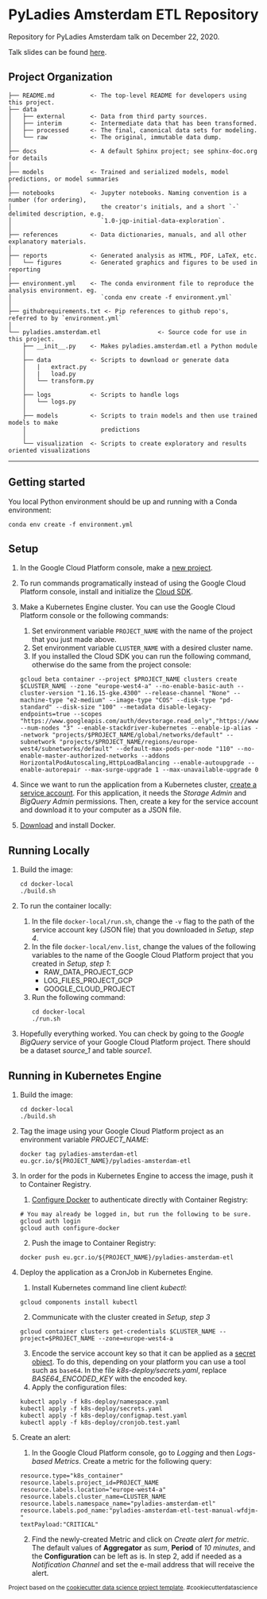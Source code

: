 PyLadies Amsterdam ETL Repository
==============================

Repository for PyLadies Amsterdam talk on December 22, 2020.

Talk slides can be found [here](https://drive.google.com/file/d/1t9qEUbi1l8jOwsToAh61SvKIhIkawA5w/view?usp=sharing).

Project Organization
------------

    ├── README.md          <- The top-level README for developers using this project.
    ├── data
    │   ├── external       <- Data from third party sources.
    │   ├── interim        <- Intermediate data that has been transformed.
    │   ├── processed      <- The final, canonical data sets for modeling.
    │   └── raw            <- The original, immutable data dump.
    │
    ├── docs               <- A default Sphinx project; see sphinx-doc.org for details
    │
    ├── models             <- Trained and serialized models, model predictions, or model summaries
    │
    ├── notebooks          <- Jupyter notebooks. Naming convention is a number (for ordering),
    │                         the creator's initials, and a short `-` delimited description, e.g.
    │                         `1.0-jqp-initial-data-exploration`.
    │
    ├── references         <- Data dictionaries, manuals, and all other explanatory materials.
    │
    ├── reports            <- Generated analysis as HTML, PDF, LaTeX, etc.
    │   └── figures        <- Generated graphics and figures to be used in reporting
    │
    ├── environment.yml    <- The conda environment file to reproduce the analysis environment. eg.
    │                         `conda env create -f environment.yml`
    │
    ├── githubrequirements.txt <- Pip references to github repo's, referred to by `environment.yml`
    │
    └── pyladies.amsterdam.etl                <- Source code for use in this project.
        ├── __init__.py    <- Makes pyladies.amsterdam.etl a Python module
        │
        ├── data           <- Scripts to download or generate data
        │   |   extract.py
        │   |   load.py
        │   └── transform.py
        │
        ├── logs           <- Scripts to handle logs
        │   └── logs.py
        │
        ├── models         <- Scripts to train models and then use trained models to make
        │                     predictions
        │
        └── visualization  <- Scripts to create exploratory and results oriented visualizations


--------

## Getting started

You local Python environment should be up and running with a Conda environment:
```shell script
conda env create -f environment.yml
```

## Setup

1. In the Google Cloud Platform console, make a [new project](https://console.cloud.google.com/projectcreate).

2. To run commands programatically instead of using the Google Cloud Platform console,
install and initialize the [Cloud SDK](https://cloud.google.com/sdk/docs/quickstart). 

3. Make a Kubernetes Engine cluster. You can use the Google Cloud Platform console or the following commands:
    1. Set environment variable `PROJECT_NAME` with the name of the project that you just made above. 
    2. Set environment variable `CLUSTER_NAME` with a desired cluster name.
    3. If you installed the Cloud SDK you can run the following command, otherwise do the same from the 
    project console:
    ```
    gcloud beta container --project $PROJECT_NAME clusters create $CLUSTER_NAME --zone "europe-west4-a" --no-enable-basic-auth --cluster-version "1.16.15-gke.4300" --release-channel "None" --machine-type "e2-medium" --image-type "COS" --disk-type "pd-standard" --disk-size "100" --metadata disable-legacy-endpoints=true --scopes "https://www.googleapis.com/auth/devstorage.read_only","https://www.googleapis.com/auth/logging.write","https://www.googleapis.com/auth/monitoring","https://www.googleapis.com/auth/servicecontrol","https://www.googleapis.com/auth/service.management.readonly","https://www.googleapis.com/auth/trace.append" --num-nodes "3" --enable-stackdriver-kubernetes --enable-ip-alias --network "projects/$PROJECT_NAME/global/networks/default" --subnetwork "projects/$PROJECT_NAME/regions/europe-west4/subnetworks/default" --default-max-pods-per-node "110" --no-enable-master-authorized-networks --addons HorizontalPodAutoscaling,HttpLoadBalancing --enable-autoupgrade --enable-autorepair --max-surge-upgrade 1 --max-unavailable-upgrade 0    
    ```

4. Since we want to run the application from a Kubernetes cluster, [create a service account](https://cloud.google.com/iam/docs/creating-managing-service-accounts). 
For this application, it needs the _Storage Admin_ and _BigQuery Admin_ permissions. Then, create a key
for the service account and download it to your computer as a JSON file. 

5. [Download](https://www.docker.com/products/docker-desktop) and install Docker.

## Running Locally
1. Build the image:
    ```shell script
    cd docker-local
    ./build.sh
    ```

2. To run the container locally:
    1. In the file `docker-local/run.sh`, change the `-v` flag to the path of the service account key 
    (JSON file) that you downloaded in _Setup, step 4_. 
    2. In the file `docker-local/env.list`, change the values of the following variables to the name 
    of the Google Cloud Platform project that you created in _Setup, step 1_:
        * RAW_DATA_PROJECT_GCP
        * LOG_FILES_PROJECT_GCP
        * GOOGLE_CLOUD_PROJECT
    3. Run the following command: 
        ```shell script
        cd docker-local
        ./run.sh
        ```

3. Hopefully everything worked. You can check by going to the _Google BigQuery_ service of your 
Google Cloud Platform project. There should be a dataset _source_1_ and table _source1_. 

## Running in Kubernetes Engine
1. Build the image:
    ```shell script
    cd docker-local
    ./build.sh
    ```

2. Tag the image using your Google Cloud Platform project as an environment variable _PROJECT_NAME_:
    ```shell script
    docker tag pyladies-amsterdam-etl eu.gcr.io/${PROJECT_NAME}/pyladies-amsterdam-etl     
    ```

3. In order for the pods in Kubernetes Engine to access the image, push it to Container Registry. 
    1. [Configure Docker](https://cloud.google.com/container-registry/docs/advanced-authentication#gcloud-helper) 
    to authenticate directly with Container Registry:
    ```shell script
    # You may already be logged in, but run the following to be sure.
    gcloud auth login
    gcloud auth configure-docker
    ``` 
    2. Push the image to Container Registry:
    ```shell script
    docker push eu.gcr.io/${PROJECT_NAME}/pyladies-amsterdam-etl
    ```

4. Deploy the application as a CronJob in Kubernetes Engine.
    1. Install Kubernetes command line client _kubectl_:
    ```shell script
    gcloud components install kubectl
    ```
    2. Communicate with the cluster created in _Setup, step 3_
    ```shell script
    gcloud container clusters get-credentials $CLUSTER_NAME --project=$PROJECT_NAME --zone=europe-west4-a
    ```
    3. Encode the service account key so that it can be applied as a [secret object](https://cloud.google.com/kubernetes-engine/docs/concepts/secret).
    To do this, depending on your platform you can use a tool such as `base64`. In the file _k8s-deploy/secrets.yaml_, replace _BASE64_ENCODED_KEY_ 
    with the encoded key.
    4. Apply the configuration files:
    ```shell script
    kubectl apply -f k8s-deploy/namespace.yaml
    kubectl apply -f k8s-deploy/secrets.yaml
    kubectl apply -f k8s-deploy/configmap.test.yaml
    kubectl apply -f k8s-deploy/cronjob.test.yaml
    ```
   
5. Create an alert:
    1. In the Google Cloud Platform console, go to _Logging_ and then _Logs-based Metrics_. Create a metric for the following query:
    ```shell script
    resource.type="k8s_container"
    resource.labels.project_id=PROJECT_NAME
    resource.labels.location="europe-west4-a"
    resource.labels.cluster_name=CLUSTER_NAME
    resource.labels.namespace_name="pyladies-amsterdam-etl"
    resource.labels.pod_name:"pyladies-amsterdam-etl-test-manual-wfdjm-"
    textPayload:"CRITICAL"
    ```
    2. Find the newly-created Metric and click on _Create alert for metric_. The default values of 
    **Aggregator** as _sum_, **Period** of _10 minutes_, and the **Configuration** can be left as is.
    In step 2, add if needed as a _Notification Channel_ and set the e-mail address that will receive the alert.

<p><small>Project based on the <a target="_blank" href="https://github.com/BigDataRepublic/cookiecutter-data-science">cookiecutter data science project template</a>. #cookiecutterdatascience</small></p>
